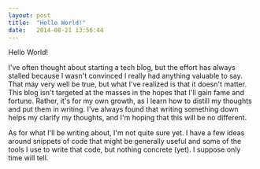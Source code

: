 ```yaml
---
layout: post
title:  "Hello World!"
date:   2014-08-21 13:56:44
---
```


Hello World!

I've often thought about starting a tech blog, but the effort has always stalled because I wasn't convinced I really had anything valuable to say. That may very well be true, but what I've realized is that it doesn't matter. This blog isn't targeted at the masses in the hopes that I'll gain fame and fortune. Rather, it's for my own growth, as I learn how to distill my thoughts and put them in writing. I've always found that writing something down helps my clarify my thoughts, and I'm hoping that this will be no different.

As for what I'll be writing about, I'm not quite sure yet. I have a few ideas around snippets of code that might be generally useful and some of the tools I use to write that code, but nothing concrete (yet).  I suppose only time will tell.
